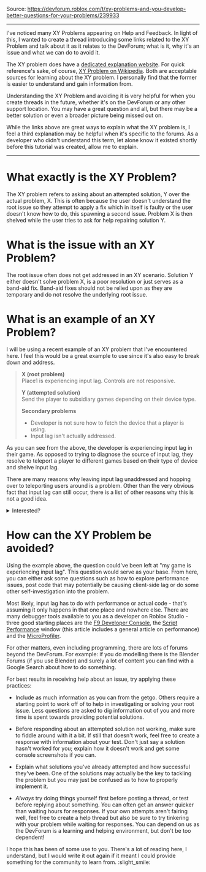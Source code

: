 Source: https://devforum.roblox.com/t/xy-problems-and-you-develop-better-questions-for-your-problems/239933

___

I've noticed many XY Problems appearing on Help and Feedback. In light of this, I wanted to create a thread introducing some links related to the XY Problem and talk about it as it relates to the DevForum; what is it, why it's an issue and what we can do to avoid it.

The XY problem does have a [dedicated explanation website](http://xyproblem.info). For quick reference's sake, of course, [XY Problem on Wikipedia](https://en.wikipedia.org/wiki/XY_problem). Both are acceptable sources for learning about the XY problem. I personally find that the former is easier to understand and gain information from.

Understanding the XY Problem and avoiding it is very helpful for when you create threads in the future, whether it's on the DevForum or any other support location. You may have a great question and all, but there may be a better solution or even a broader picture being missed out on.

While the links above are great ways to explain what the XY problem is, I feel a third explanation may be helpful when it's specific to the forums. As a developer who didn't understand this term, let alone know it existed shortly before this tutorial was created, allow me to explain.

___

# What exactly is the XY Problem?

The XY problem refers to asking about an attempted solution, Y over the actual problem, X. This is often because the user doesn't understand the root issue so they attempt to apply a fix which in itself is faulty or the user doesn't know how to do, this spawning a second issue. Problem X is then shelved while the user tries to ask for help repairing solution Y.

# What is the issue with an XY Problem?

The root issue often does not get addressed in an XY scenario. Solution Y either doesn't solve problem X, is a poor resolution or just serves as a band-aid fix. Band-aid fixes should not be relied upon as they are temporary and do not resolve the underlying root issue.

# What is an example of an XY Problem?

I will be using a recent example of an XY problem that I've encountered here. I feel this would be a great example to use since it's also easy to break down and address.

> **X (root problem)**\
> Place1 is experiencing input lag. Controls are not responsive.
> 
> **Y (attempted solution)**\
> Send the player to subsidiary games depending on their device type.
> 
> **Secondary problems**
> - Developer is not sure how to fetch the device that a player is using.
> - Input lag isn't actually addressed.

As you can see from the above, the developer is experiencing input lag in their game. As opposed to trying to diagnose the source of input lag, they resolve to teleport a player to different games based on their type of device and shelve input lag.

There are many reasons why leaving input lag unaddressed and hopping over to teleporting users around is a problem. Other than the very obvious fact that input lag can still occur, there is a list of other reasons why this is not a good idea.

<details>
<summary>Interested?</summary>

- **Roblox does not natively support a way to check what device a player is using.** The way developers have done this so far is to check what input devices are enabled on the client as well as what types of input they are passing via UserInputService.

- **You will separate your communities.** The way matchmaking works on Roblox allows for users to play with their friends, no matter what device they're using. If you, a mobile user wants to play with your friend, a computer user, you will not be able to due to differing devices. That is assuming this teleport system is actually implemented.

- **Maintenance will become significantly difficult for you.** Suppose you have a game that spans across several places. In order to properly implement this system, you now need to make different versions of all of these places: computer, mobile and possibly Xbox. Your place count is now inflated against the formula `n2` (`n3` with Xbox) where `n` is the number of places. So if you have a 10-place game, get ready to maintain 20-30 places.

</details>

# How can the XY Problem be avoided?

Using the example above, the question could've been left at "my game is experiencing input lag". This question would serve as your base. From here, you can either ask some questions such as how to explore performance issues, post code that may potentially be causing client-side lag or do some other self-investigation into the problem.

Most likely, input lag has to do with performance or actual code - that's assuming it only happens in that one place and nowhere else. There are many debugger tools available to you as a developer on Roblox Studio - three good starting places are the [F9 Developer Console](https://developer.roblox.com/articles/Developer-Console), the [Script Performance](https://developer.roblox.com/articles/Improving-Performance) window (this article includes a general article on performance) and the [MicroProfiler](https://developer.roblox.com/articles/MicroProfiler).

For other matters, even including programming, there are lots of forums beyond the DevForum. For example: if you do modelling there is the Blender Forums (if you use Blender) and surely a lot of content you can find with a Google Search about how to do something.

For best results in receiving help about an issue, try applying these practices:

- Include as much information as you can from the getgo. Others require a starting point to work off of to help in investigating or solving your root issue. Less questions are asked to dig information out of you and more time is spent towards providing potential solutions.

- Before responding about an attempted solution not working, make sure to fiddle around with it a bit. If still that doesn't work, feel free to create a response with information about your test. Don't just say a solution hasn't worked for you; explain how it doesn't work and get some console screenshots if you can.

- Explain what solutions you've already attempted and how successful they've been. One of the solutions may actually be the key to tackling the problem but you may just be confused as to how to properly implement it.

- *Always* try doing things yourself first before posting a thread, or test before replying about something. You can often get an answer quicker than waiting hours for responses. If your own attempts aren't fairing well, feel free to create a help thread but also be sure to try tinkering with your problem while waiting for responses. You can depend on us as the DevForum is a learning and helping environment, but don't be too dependent!

I hope this has been of some use to you. There's a lot of reading here, I understand, but I would write it out again if it meant I could provide something for the community to learn from. :slight_smile: 
